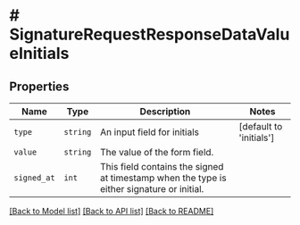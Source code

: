 # # SignatureRequestResponseDataValueInitials



## Properties

Name | Type | Description | Notes
------------ | ------------- | ------------- | -------------
| `type` | ```string``` |  An input field for initials  |  [default to 'initials'] |
| `value` | ```string``` |  The value of the form field.  |  |
| `signed_at` | ```int``` |  This field contains the signed at timestamp when the type is either signature or initial.  |  |

[[Back to Model list]](../../README.md#models) [[Back to API list]](../../README.md#endpoints) [[Back to README]](../../README.md)

